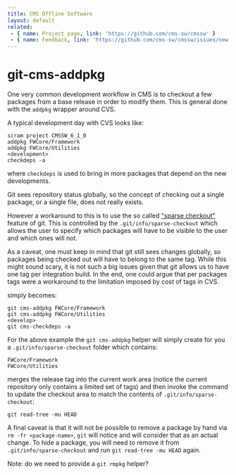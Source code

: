 ```yaml
---
title: CMS Offline Software
layout: default
related:
 - { name: Project page, link: 'https://github.com/cms-sw/cmssw' }
 - { name: Feedback, link: 'https://github.com/cms-sw/cmssw/issues/new' }
---
```

# git-cms-addpkg 

One very common development workflow in CMS is to checkout a few packages from
a base release in order to modify them. This is general done with the `addpkg`
wrapper around CVS.

A typical development day with CVS looks like:

    scram project CMSSW_6_1_0
    addpkg FWCore/Framework
    addpkg FWCore/Utilities
    <development>
    checkdeps -a

where `checkdeps` is used to bring in more packages that depend on the new
developments.

Git sees repository status globally, so the concept of checking out a single
package, or a single file, does not really exists. 

However a workaround to this is to use the so called ["sparse
checkout"](https://www.kernel.org/pub/software/scm/git/docs/git-read-tree.html#_sparse_checkout)
feature of git. This is controlled by the `.git/info/sparse-checkout` which
allows the user to specify which packages will have to be visible to the user
and which ones will not.

As a caveat, one must keep in mind that git still sees changes globally, so
packages being checked out will have to belong to the same tag. While this
might sound scary, it is not such a big issues given that git allows us to have
one tag per integration build. In the end, one could argue that per packages
tags were a workaround to the limitation imposed by cost of tags in CVS.
 
simply becomes:

    git cms-addpkg FWCore/Framework
    git cms-addpkg FWCore/Utilities
    <develop>
    git cms-checkdeps -a

For the above example the `git cms-addpkg` helper will simply create for you a
`.git/info/sparse-checkout` folder which contains:

    FWCore/Framework
    FWCore/Utilities     

merges the release tag into the current work area (notice the current
repository only contains a limited set of tags) and then invoke the command to
update the checkout area to match the contents of `.git/info/sparse-checkout`:

    git read-tree -mu HEAD

A final caveat is that it will not be possible to remove a package by hand via
`rm -fr <package-name>`, `git` will notice and will consider that as an actual
change. To hide a package, you will need to remove it from
`.git/info/sparse-checkout` and run `git read-tree -mu HEAD` again.

Note: do we need to provide a `git rmpkg` helper?
